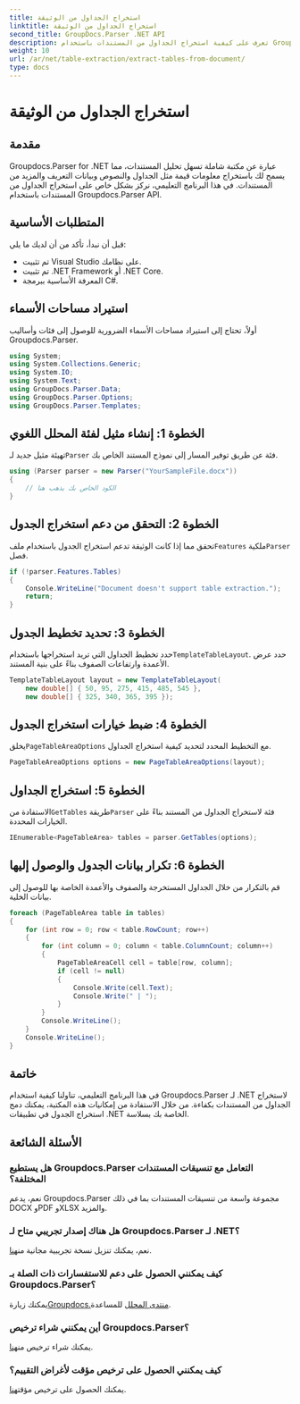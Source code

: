 ```yaml
---
title: استخراج الجداول من الوثيقة
linktitle: استخراج الجداول من الوثيقة
second_title: GroupDocs.Parser .NET API
description: تعرف على كيفية استخراج الجداول من المستندات باستخدام Groupdocs.Parser لـ .NET. تابع للحصول على دليل مفصل حول دمج هذه الوظيفة.
weight: 10
url: /ar/net/table-extraction/extract-tables-from-document/
type: docs
---
```

# استخراج الجداول من الوثيقة

## مقدمة
Groupdocs.Parser for .NET عبارة عن مكتبة شاملة تسهل تحليل المستندات، مما يسمح لك باستخراج معلومات قيمة مثل الجداول والنصوص وبيانات التعريف والمزيد من المستندات. في هذا البرنامج التعليمي، نركز بشكل خاص على استخراج الجداول من المستندات باستخدام Groupdocs.Parser API.
## المتطلبات الأساسية
قبل أن نبدأ، تأكد من أن لديك ما يلي:
- تم تثبيت Visual Studio على نظامك.
- تم تثبيت .NET Framework أو .NET Core.
- المعرفة الأساسية ببرمجة C#.

## استيراد مساحات الأسماء
أولاً، تحتاج إلى استيراد مساحات الأسماء الضرورية للوصول إلى فئات وأساليب Groupdocs.Parser.
```csharp
using System;
using System.Collections.Generic;
using System.IO;
using System.Text;
using GroupDocs.Parser.Data;
using GroupDocs.Parser.Options;
using GroupDocs.Parser.Templates;
```
## الخطوة 1: إنشاء مثيل لفئة المحلل اللغوي
 تهيئة مثيل جديد لـ`Parser` فئة عن طريق توفير المسار إلى نموذج المستند الخاص بك.
```csharp
using (Parser parser = new Parser("YourSampleFile.docx"))
{
    // الكود الخاص بك يذهب هنا
}
```
## الخطوة 2: التحقق من دعم استخراج الجدول
 تحقق مما إذا كانت الوثيقة تدعم استخراج الجدول باستخدام ملف`Features` ملكية`Parser` فصل.
```csharp
if (!parser.Features.Tables)
{
    Console.WriteLine("Document doesn't support table extraction.");
    return;
}
```
## الخطوة 3: تحديد تخطيط الجدول
حدد تخطيط الجداول التي تريد استخراجها باستخدام`TemplateTableLayout`. حدد عرض الأعمدة وارتفاعات الصفوف بناءً على بنية المستند.
```csharp
TemplateTableLayout layout = new TemplateTableLayout(
    new double[] { 50, 95, 275, 415, 485, 545 },
    new double[] { 325, 340, 365, 395 });
```
## الخطوة 4: ضبط خيارات استخراج الجدول
 يخلق`PageTableAreaOptions` مع التخطيط المحدد لتحديد كيفية استخراج الجداول.
```csharp
PageTableAreaOptions options = new PageTableAreaOptions(layout);
```
## الخطوة 5: استخراج الجداول
 الاستفادة من`GetTables` طريقة`Parser` فئة لاستخراج الجداول من المستند بناءً على الخيارات المحددة.
```csharp
IEnumerable<PageTableArea> tables = parser.GetTables(options);
```
## الخطوة 6: تكرار بيانات الجدول والوصول إليها
قم بالتكرار من خلال الجداول المستخرجة والصفوف والأعمدة الخاصة بها للوصول إلى بيانات الخلية.
```csharp
foreach (PageTableArea table in tables)
{
    for (int row = 0; row < table.RowCount; row++)
    {
        for (int column = 0; column < table.ColumnCount; column++)
        {
            PageTableAreaCell cell = table[row, column];
            if (cell != null)
            {
                Console.Write(cell.Text);
                Console.Write(" | ");
            }
        }
        Console.WriteLine();
    }
    Console.WriteLine();
}
```
## خاتمة
في هذا البرنامج التعليمي، تناولنا كيفية استخدام Groupdocs.Parser لـ .NET لاستخراج الجداول من المستندات بكفاءة. من خلال الاستفادة من إمكانيات هذه المكتبة، يمكنك دمج استخراج الجدول في تطبيقات .NET الخاصة بك بسلاسة.

## الأسئلة الشائعة
### هل يستطيع Groupdocs.Parser التعامل مع تنسيقات المستندات المختلفة؟
نعم، يدعم Groupdocs.Parser مجموعة واسعة من تنسيقات المستندات بما في ذلك DOCX وPDF وXLSX والمزيد.
### هل هناك إصدار تجريبي متاح لـ Groupdocs.Parser لـ .NET؟
 نعم، يمكنك تنزيل نسخة تجريبية مجانية من[هنا](https://releases.groupdocs.com/).
### كيف يمكنني الحصول على دعم للاستفسارات ذات الصلة بـ Groupdocs.Parser؟
 يمكنك زيارة[Groupdocs.منتدى المحلل](https://forum.groupdocs.com/c/parser/17) للمساعدة.
### أين يمكنني شراء ترخيص Groupdocs.Parser؟
 يمكنك شراء ترخيص من[هنا](https://purchase.groupdocs.com/buy).
### كيف يمكنني الحصول على ترخيص مؤقت لأغراض التقييم؟
 يمكنك الحصول على ترخيص مؤقت[هنا](https://purchase.groupdocs.com/temporary-license/).